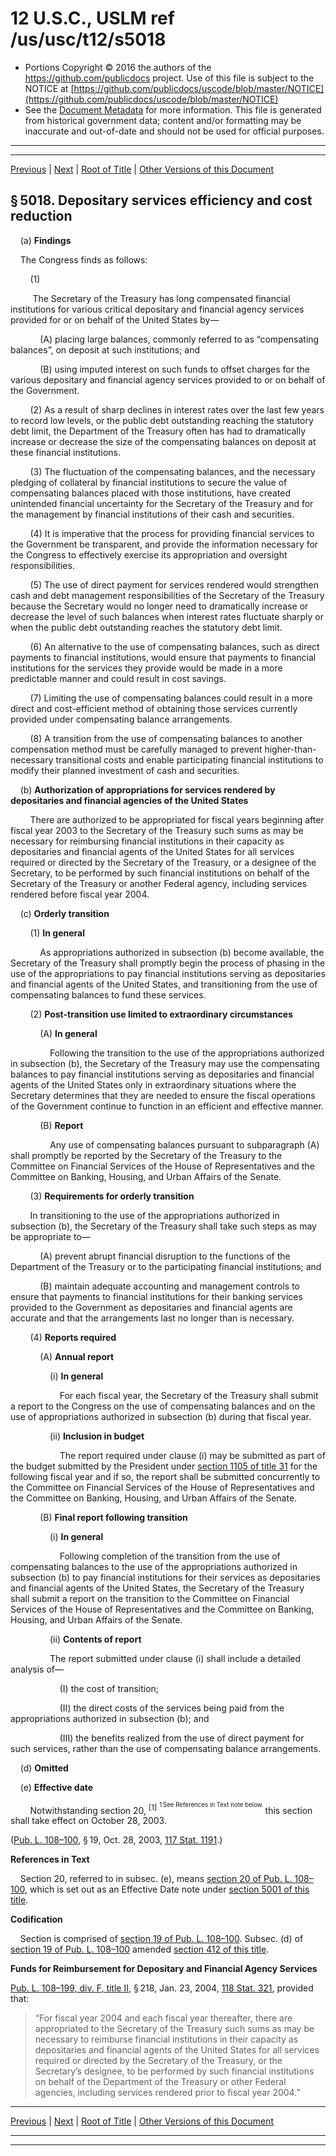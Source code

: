 ---
---

# 12 U.S.C., USLM ref /us/usc/t12/s5018

* Portions Copyright © 2016 the authors of the https://github.com/publicdocs project.
  Use of this file is subject to the NOTICE at [https://github.com/publicdocs/uscode/blob/master/NOTICE](https://github.com/publicdocs/uscode/blob/master/NOTICE)
* See the [Document Metadata](././../../../..//README.md) for more information.
  This file is generated from historical government data; content and/or formatting may be inaccurate and out-of-date and should not be used for official purposes.

----------
----------

[Previous](./../../../..//us/usc/t12/ch50/m__us_usc_t12_s5017.md) | [Next](./../../../..//us/usc/t12/ch51/m__us_usc_t12_ch51.md) | [Root of Title](./../../../../) | [Other Versions of this Document](https://publicdocs.github.io/go/links?ns=uslm&ref=%2Fus%2Fusc%2Ft12%2Fs5018)

## § 5018. Depositary services efficiency and cost reduction

    (a) __Findings__ 

    The Congress finds as follows:

        (1)

         The Secretary of the Treasury has long compensated financial institutions for various critical depositary and financial agency services provided for or on behalf of the United States by—

            (A) placing large balances, commonly referred to as “compensating balances”, on deposit at such institutions; and

            (B) using imputed interest on such funds to offset charges for the various depositary and financial agency services provided to or on behalf of the Government.

        (2) As a result of sharp declines in interest rates over the last few years to record low levels, or the public debt outstanding reaching the statutory debt limit, the Department of the Treasury often has had to dramatically increase or decrease the size of the compensating balances on deposit at these financial institutions.

        (3) The fluctuation of the compensating balances, and the necessary pledging of collateral by financial institutions to secure the value of compensating balances placed with those institutions, have created unintended financial uncertainty for the Secretary of the Treasury and for the management by financial institutions of their cash and securities.

        (4) It is imperative that the process for providing financial services to the Government be transparent, and provide the information necessary for the Congress to effectively exercise its appropriation and oversight responsibilities.

        (5) The use of direct payment for services rendered would strengthen cash and debt management responsibilities of the Secretary of the Treasury because the Secretary would no longer need to dramatically increase or decrease the level of such balances when interest rates fluctuate sharply or when the public debt outstanding reaches the statutory debt limit.

        (6) An alternative to the use of compensating balances, such as direct payments to financial institutions, would ensure that payments to financial institutions for the services they provide would be made in a more predictable manner and could result in cost savings.

        (7) Limiting the use of compensating balances could result in a more direct and cost-efficient method of obtaining those services currently provided under compensating balance arrangements.

        (8) A transition from the use of compensating balances to another compensation method must be carefully managed to prevent higher-than-necessary transitional costs and enable participating financial institutions to modify their planned investment of cash and securities.

    (b) __Authorization of appropriations for services rendered by depositaries and financial agencies of the United States__ 

        There are authorized to be appropriated for fiscal years beginning after fiscal year 2003 to the Secretary of the Treasury such sums as may be necessary for reimbursing financial institutions in their capacity as depositaries and financial agents of the United States for all services required or directed by the Secretary of the Treasury, or a designee of the Secretary, to be performed by such financial institutions on behalf of the Secretary of the Treasury or another Federal agency, including services rendered before fiscal year 2004.

    (c) __Orderly transition__ 

        (1) __In general__ 

            As appropriations authorized in subsection (b) become available, the Secretary of the Treasury shall promptly begin the process of phasing in the use of the appropriations to pay financial institutions serving as depositaries and financial agents of the United States, and transitioning from the use of compensating balances to fund these services.

        (2) __Post-transition use limited to extraordinary circumstances__ 

            (A) __In general__ 

                Following the transition to the use of the appropriations authorized in subsection (b), the Secretary of the Treasury may use the compensating balances to pay financial institutions serving as depositaries and financial agents of the United States only in extraordinary situations where the Secretary determines that they are needed to ensure the fiscal operations of the Government continue to function in an efficient and effective manner.

            (B) __Report__ 

                Any use of compensating balances pursuant to subparagraph (A) shall promptly be reported by the Secretary of the Treasury to the Committee on Financial Services of the House of Representatives and the Committee on Banking, Housing, and Urban Affairs of the Senate.

        (3) __Requirements for orderly transition__ 

        In transitioning to the use of the appropriations authorized in subsection (b), the Secretary of the Treasury shall take such steps as may be appropriate to—

            (A) prevent abrupt financial disruption to the functions of the Department of the Treasury or to the participating financial institutions; and

            (B) maintain adequate accounting and management controls to ensure that payments to financial institutions for their banking services provided to the Government as depositaries and financial agents are accurate and that the arrangements last no longer than is necessary.

        (4) __Reports required__ 

            (A) __Annual report__ 

                (i) __In general__ 

                    For each fiscal year, the Secretary of the Treasury shall submit a report to the Congress on the use of compensating balances and on the use of appropriations authorized in subsection (b) during that fiscal year.

                (ii) __Inclusion in budget__ 

                    The report required under clause (i) may be submitted as part of the budget submitted by the President under [section 1105 of title 31][/us/usc/t31/s1105] for the following fiscal year and if so, the report shall be submitted concurrently to the Committee on Financial Services of the House of Representatives and the Committee on Banking, Housing, and Urban Affairs of the Senate.

            (B) __Final report following transition__ 

                (i) __In general__ 

                    Following completion of the transition from the use of compensating balances to the use of the appropriations authorized in subsection (b) to pay financial institutions for their services as depositaries and financial agents of the United States, the Secretary of the Treasury shall submit a report on the transition to the Committee on Financial Services of the House of Representatives and the Committee on Banking, Housing, and Urban Affairs of the Senate.

                (ii) __Contents of report__ 

                The report submitted under clause (i) shall include a detailed analysis of—

                    (I) the cost of transition;

                    (II) the direct costs of the services being paid from the appropriations authorized in subsection (b); and

                    (III) the benefits realized from the use of direct payment for such services, rather than the use of compensating balance arrangements.

    (d) __Omitted__ 

    (e) __Effective date__ 

        Notwithstanding section 20, <sup>\[1\]</sup>  <sup><sup> 1 See References in Text note below. </sup></sup>  this section shall take effect on October 28, 2003.

([Pub. L. 108–100][/us/pl/108/100], § 19, Oct. 28, 2003, [117 Stat. 1191][/us/stat/117/1191].)

 __References in Text__ 

    Section 20, referred to in subsec. (e), means [section 20 of Pub. L. 108–100][/us/pl/108/100/s20], which is set out as an Effective Date note under [section 5001 of this title][/us/usc/t12/s5001].

 __Codification__ 

    Section is comprised of [section 19 of Pub. L. 108–100][/us/pl/108/100/s19]. Subsec. (d) of [section 19 of Pub. L. 108–100][/us/pl/108/100/s19] amended [section 412 of this title][/us/usc/t12/s412].

 __Funds for Reimbursement for Depositary and Financial Agency Services__ 

[Pub. L. 108–199, div. F, title II][/us/pl/108/199/dF/tII], § 218, Jan. 23, 2004, [118 Stat. 321][/us/stat/118/321], provided that: 

> “For fiscal year 2004 and each fiscal year thereafter, there are appropriated to the Secretary of the Treasury such sums as may be necessary to reimburse financial institutions in their capacity as depositaries and financial agents of the United States for all services required or directed by the Secretary of the Treasury, or the Secretary’s designee, to be performed by such financial institutions on behalf of the Department of the Treasury or other Federal agencies, including services rendered prior to fiscal year 2004.”

----------

[Previous](./../../../..//us/usc/t12/ch50/m__us_usc_t12_s5017.md) | [Next](./../../../..//us/usc/t12/ch51/m__us_usc_t12_ch51.md) | [Root of Title](./../../../../) | [Other Versions of this Document](https://publicdocs.github.io/go/links?ns=uslm&ref=%2Fus%2Fusc%2Ft12%2Fs5018)

----------
----------

[/us/usc/t31/s1105]: https://publicdocs.github.io/go/links?ns=uslm&ref=%2Fus%2Fusc%2Ft31%2Fs1105
[/us/pl/108/100]: https://publicdocs.github.io/go/links?ns=uslm&ref=%2Fus%2Fpl%2F108%2F100
[/us/stat/117/1191]: https://publicdocs.github.io/go/links?ns=uslm&ref=%2Fus%2Fstat%2F117%2F1191
[/us/pl/108/100/s20]: https://publicdocs.github.io/go/links?ns=uslm&ref=%2Fus%2Fpl%2F108%2F100%2Fs20
[/us/usc/t12/s5001]: https://publicdocs.github.io/go/links?ns=uslm&ref=%2Fus%2Fusc%2Ft12%2Fs5001
[/us/pl/108/100/s19]: https://publicdocs.github.io/go/links?ns=uslm&ref=%2Fus%2Fpl%2F108%2F100%2Fs19
[/us/pl/108/100/s19]: https://publicdocs.github.io/go/links?ns=uslm&ref=%2Fus%2Fpl%2F108%2F100%2Fs19
[/us/usc/t12/s412]: https://publicdocs.github.io/go/links?ns=uslm&ref=%2Fus%2Fusc%2Ft12%2Fs412
[/us/pl/108/199/dF/tII]: https://publicdocs.github.io/go/links?ns=uslm&ref=%2Fus%2Fpl%2F108%2F199%2FdF%2FtII
[/us/stat/118/321]: https://publicdocs.github.io/go/links?ns=uslm&ref=%2Fus%2Fstat%2F118%2F321


